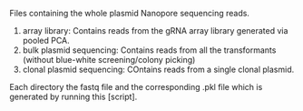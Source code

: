 Files containing the whole plasmid Nanopore sequencing reads.

1. array library: Contains reads from the gRNA array library generated via pooled PCA.
2. bulk plasmid sequencing: Contains reads from all the transformants (without blue-white screening/colony picking)
3. clonal plasmid sequencing: COntains reads from a single clonal plasmid.

Each directory the fastq file and the corresponding .pkl file which is generated by running this [script].


